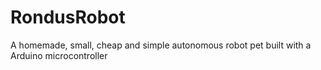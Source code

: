 # RondusRobot
A homemade, small, cheap and simple autonomous robot pet built with a Arduino microcontroller
